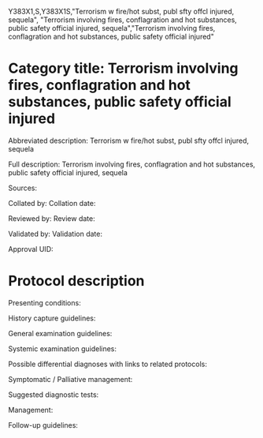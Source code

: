 Y383X1,S,Y383X1S,"Terrorism w fire/hot subst, publ sfty offcl injured, sequela", "Terrorism involving fires, conflagration and hot substances, public safety official injured, sequela","Terrorism involving fires, conflagration and hot substances, public safety official injured"
# Category title: Terrorism involving fires, conflagration and hot substances, public safety official injured

Abbreviated description: Terrorism w fire/hot subst, publ sfty offcl injured, sequela

Full description: Terrorism involving fires, conflagration and hot substances, public safety official injured, sequela

Sources:

Collated by:
Collation date:

Reviewed by:
Review date:

Validated by:
Validation date:

Approval UID:

# Protocol description

Presenting conditions:

History capture guidelines:

General examination guidelines:

Systemic examination guidelines:

Possible differential diagnoses with links to related protocols:

Symptomatic / Palliative management:

Suggested diagnostic tests:

Management:

Follow-up guidelines:
